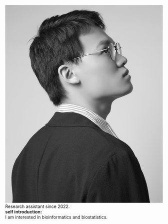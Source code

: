 ![zhangqifan](https://raw.githubusercontent.com/houlresearch/Tests/main/zhangqifan.jpg)  
Research assistant since 2022.  
**self introduction:**  
I am interested in bioinformatics and biostatistics.
